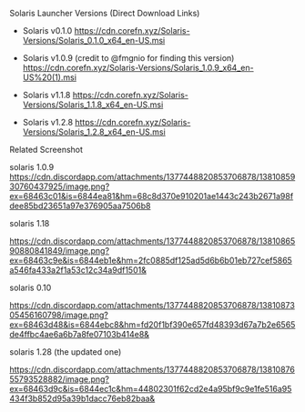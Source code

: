 Solaris Launcher Versions (Direct Download Links)

- Solaris v0.1.0
  https://cdn.corefn.xyz/Solaris-Versions/Solaris_0.1.0_x64_en-US.msi

- Solaris v1.0.9 (credit to @fmgnio for finding this version)
  https://cdn.corefn.xyz/Solaris-Versions/Solaris_1.0.9_x64_en-US%20(1).msi

- Solaris v1.1.8
  https://cdn.corefn.xyz/Solaris-Versions/Solaris_1.1.8_x64_en-US.msi

- Solaris v1.2.8
  https://cdn.corefn.xyz/Solaris-Versions/Solaris_1.2.8_x64_en-US.msi


Related Screenshot 


solaris 1.0.9 
https://cdn.discordapp.com/attachments/1377448820853706878/1381085930760437925/image.png?ex=68463c01&is=6844ea81&hm=68c8d370e910201ae1443c243b2671a98fdee85bd23651a97e376905aa7506b8

solaris 1.18 

https://cdn.discordapp.com/attachments/1377448820853706878/1381086590880841849/image.png?ex=68463c9e&is=6844eb1e&hm=2fc0885df125ad5d6b6b01eb727cef5865a546fa433a2f1a53c12c34a9df1501&


solaris 0.10

https://cdn.discordapp.com/attachments/1377448820853706878/1381087305456160798/image.png?ex=68463d48&is=6844ebc8&hm=fd20f1bf390e657fd48393d67a7b2e6565de4ffbc4ae6a6b7a8fe07103b414e8&


solaris 1.28 (the updated one)

https://cdn.discordapp.com/attachments/1377448820853706878/1381087655793528882/image.png?ex=68463d9c&is=6844ec1c&hm=44802301f62cd2e4a95bf9c9e1fe516a95434f3b852d95a39b1dacc76eb82baa&
